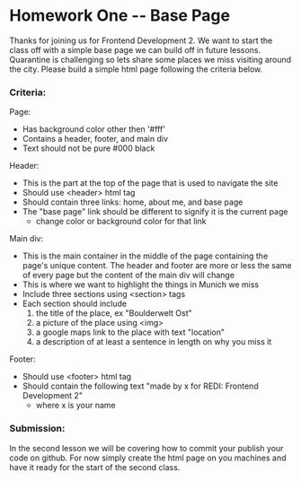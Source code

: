 # Homework One -- Base Page

Thanks for joining us for Frontend Development 2. We want to start the class off with a simple base
page we can build off in future lessons. Quarantine is challenging so lets share some places we miss
visiting around the city. Please build a simple html page following the criteria below.

### Criteria:

Page:
- Has background color other then '#fff'
- Contains a header, footer, and main div
- Text should not be pure #000 black

Header:
- This is the part at the top of the page that is used to navigate the site
- Should use \<header\> html tag
- Should contain three links: home, about me, and base page
- The "base page" link should be different to signify it is the current page
    - change color or background color for that link

Main div:
- This is the main container in the middle of the page containing the page's unique content. The
  header and footer are more or less the same of every page but the content of the main div will
  change
- This is where we want to highlight the things in Munich we miss
- Include three sections using \<section\> tags
- Each section should include
    1. the title of the place, ex "Boulderwelt Ost"
    2. a picture of the place using \<img\>
    3. a google maps link to the place with text "location"
    4. a description of at least a sentence in length on why you miss it

Footer:
- Should use \<footer\> html tag
- Should contain the following text "made by x for REDI: Frontend Development 2"
    - where x is your name


### Submission:
In the second lesson we will be covering how to commit your publish your code on github. For now
simply create the html page on you machines and have it ready for the start of the second class.
